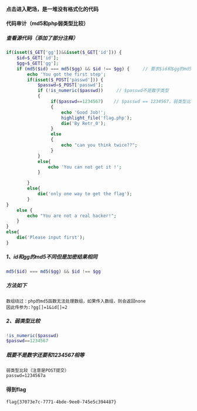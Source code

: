 #### 点击进入靶场，是一堆没有格式化的代码
#### 代码审计（md5和php弱类型比较）
##### 查看源代码（添加了部分注释）
```php
if(isset($_GET['gg'])&&isset($_GET['id'])) {
    $id=$_GET['id'];
    $gg=$_GET['gg'];
    if (md5($id) === md5($gg) && $id !== $gg) {     // 要求$id和$gg的md5不同但是加密结果相同
        echo 'You got the first step';
        if(isset($_POST['passwd'])) {
            $passwd=$_POST['passwd'];
            if (!is_numeric($passwd))     // $passwd不是数字类型
            {
                 if($passwd==1234567)    // $passwd == 1234567，弱类型比较
                 {
                     echo 'Good Job!';
                     highlight_file('flag.php');
                     die('By Retr_0');
                 }
                 else
                 {
                     echo "can you think twice??";
                 }
            }
            else{
                echo 'You can not get it !';
            }

        }
        else{
            die('only one way to get the flag');
        }
}
    else {
        echo "You are not a real hacker!";
    }
}
else{
    die('Please input first');
}
```

##### 1、$id和$gg的md5不同但是加密结果相同
```php
md5($id) === md5($gg) && $id !== $gg
```
##### 方法如下
```
数组绕过：php的md5函数无法处理数组，如果传入数组，则会返回none
因此传参为:?gg[]=1&id[]=2
```

##### 2、弱类型比较
```php
!is_numeric($passwd)
$passwd==1234567
```
##### 既要不是数字还要和1234567相等
```
弱类型比较（注意是POST提交）
passwd=1234567a
```

#### 得到flag
```
flag{37073e7c-7771-4bde-9ee0-745e5c394487}
```
